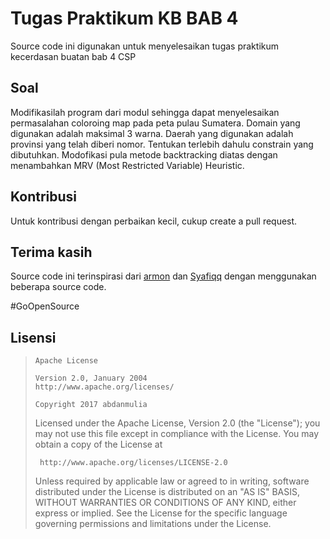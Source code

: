 # **Tugas Praktikum KB BAB 4**
Source code ini digunakan untuk menyelesaikan tugas praktikum kecerdasan buatan bab 4 CSP


## **Soal**
Modifikasilah program dari modul sehingga dapat menyelesaikan permasalahan coloroing map pada peta pulau Sumatera. Domain yang digunakan adalah maksimal 3 warna. Daerah yang digunakan adalah provinsi yang telah diberi nomor. Tentukan terlebih dahulu constrain yang dibutuhkan. Modofikasi pula metode backtracking diatas dengan menambahkan MRV (Most Restricted Variable) Heuristic.

## Kontribusi
Untuk kontribusi dengan perbaikan kecil, cukup create a pull request.
 
## Terima kasih
Source code ini terinspirasi dari [armon](https://github.com/armon/cse473-ai-csp) dan [Syafiqq](https://gist.github.com/Syafiqq) dengan menggunakan beberapa source code.

#GoOpenSource

## **Lisensi**

>
>     Apache License
>
>     Version 2.0, January 2004
>     http://www.apache.org/licenses/
>
>     Copyright 2017 abdanmulia
>
>  Licensed under the Apache License, Version 2.0 (the "License");
>  you may not use this file except in compliance with the License.
>  You may obtain a copy of the License at
>
>      http://www.apache.org/licenses/LICENSE-2.0
>
>  Unless required by applicable law or agreed to in writing, software
>  distributed under the License is distributed on an "AS IS" BASIS,
>  WITHOUT WARRANTIES OR CONDITIONS OF ANY KIND, either express or implied.
>  See the License for the specific language governing permissions and
>  limitations under the License.

